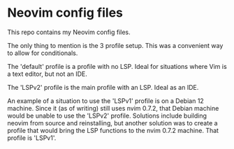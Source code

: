 # Neovim config files

This repo contains my Neovim config files.

The only thing to mention is the 3 profile setup. This was a convenient way to allow for conditionals.

The 'default' profile is a profile with no LSP. Ideal for situations where Vim is a text editor, but not an IDE.

The 'LSPv2' profile is the main profile with an LSP. Ideal as an IDE.

An example of a situation to use the 'LSPv1' profile is on a Debian 12 machine. Since it (as of writing) still uses nvim 0.7.2, that Debian machine would be unable to use the 'LSPv2' profile. Solutions include building neovim from source and reinstalling, but another solution was to create a profile that would bring the LSP functions to the nvim 0.7.2 machine. That profile is 'LSPv1'.

